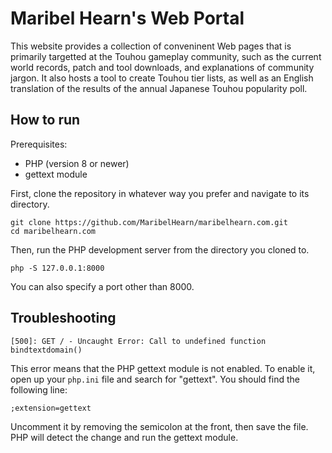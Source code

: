# Maribel Hearn's Web Portal
This website provides a collection of conveninent Web pages that is primarily targetted at the Touhou gameplay community, such as the current world records, patch and tool downloads, and explanations of community jargon.
It also hosts a tool to create Touhou tier lists, as well as an English translation of the results of the annual Japanese Touhou popularity poll.

## How to run
Prerequisites:
* PHP (version 8 or newer)
* gettext module

First, clone the repository in whatever way you prefer and navigate to its directory.
```
git clone https://github.com/MaribelHearn/maribelhearn.com.git
cd maribelhearn.com
```
Then, run the PHP development server from the directory you cloned to.
```
php -S 127.0.0.1:8000
```
You can also specify a port other than 8000.

## Troubleshooting
```
[500]: GET / - Uncaught Error: Call to undefined function bindtextdomain()
```
This error means that the PHP gettext module is not enabled. To enable it, open up your `php.ini` file and search for "gettext". You should find the following line:
```
;extension=gettext
```
Uncomment it by removing the semicolon at the front, then save the file. PHP will detect the change and run the gettext module.
